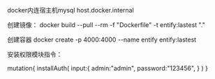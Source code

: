 docker内连宿主机mysql host.docker.internal

创建镜像：
docker build --pull --rm -f "Dockerfile" -t entify:lastest "."

创建容器
docker create -p 4000:4000  --name entify  entify:lastest

安装权限模块指令：

mutation{
  installAuth(
    input:{
      admin:"admin", 
      password:"123456",
    }
  )
}